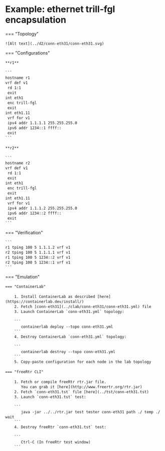 # Example: ethernet trill-fgl encapsulation

=== "Topology"

    ![Alt text](../d2/conn-eth31/conn-eth31.svg)

=== "Configurations"

    **r1**

    ```
    hostname r1
    vrf def v1
     rd 1:1
     exit
    int eth1
     enc trill-fgl
     exit
    int eth1.11
     vrf for v1
     ipv4 addr 1.1.1.1 255.255.255.0
     ipv6 addr 1234::1 ffff::
     exit
    ```

    **r2**

    ```
    hostname r2
    vrf def v1
     rd 1:1
     exit
    int eth1
     enc trill-fgl
     exit
    int eth1.11
     vrf for v1
     ipv4 addr 1.1.1.2 255.255.255.0
     ipv6 addr 1234::2 ffff::
     exit
    ```

=== "Verification"

    ```
    r1 tping 100 5 1.1.1.2 vrf v1
    r2 tping 100 5 1.1.1.1 vrf v1
    r1 tping 100 5 1234::2 vrf v1
    r2 tping 100 5 1234::1 vrf v1
    ```

=== "Emulation"

    === "ContainerLab"

        1. Install ContainerLab as described [here](https://containerlab.dev/install/)  
        2. Fetch [conn-eth31](../clab/conn-eth31/conn-eth31.yml) file  
        3. Launch ContainerLab `conn-eth31.yml` topology:  

        ```
           containerlab deploy --topo conn-eth31.yml  
        ```
        4. Destroy ContainerLab `conn-eth31.yml` topology:  

        ```
           containerlab destroy --topo conn-eth31.yml  
        ```
        5. Copy-paste configuration for each node in the lab topology

    === "freeRtr CLI"

        1. Fetch or compile freeRtr rtr.jar file.  
           You can grab it [here](http://www.freertr.org/rtr.jar)  
        2. Fetch `conn-eth31.tst` file [here](../tst/conn-eth31.tst)  
        3. Launch `conn-eth31.tst` test:  

        ```
           java -jar ../../rtr.jar test tester conn-eth31 path ./ temp ./ wait
        ```
        4. Destroy freeRtr `conn-eth31.tst` test:  

        ```
           Ctrl-C (In freeRtr test window)
        ```

